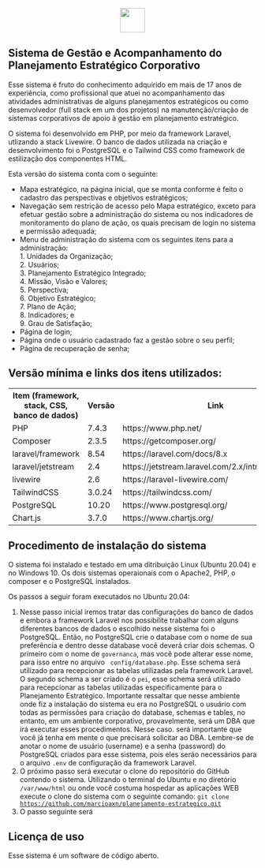 <p align="center"><a href="https://laravel.com" target="_blank"><img src="https://maxn.com.br/img/brasao.png" width="50"></a></p>

## Sistema de Gestão e Acompanhamento do Planejamento Estratégico Corporativo

Esse sistema é fruto do conhecimento adquirido em mais de 17 anos de experiência, como profissional que atuei no
acompanhamento das atividades administrativas de alguns planejamentos estratégicos ou como desenvolvedor (full stack em
um dos projetos) na manutenção/criação de sistemas corporativos de apoio à gestão em planejamento estratégico.

O sistema foi desenvolvido em PHP, por meio da framework Laravel, utlizando a stack Livewire. O banco de dados utilizada
na criação e desenvolvimento foi o PostgreSQL e o Tailwind CSS como framework de estilização dos componentes HTML.

Esta versão do sistema conta com o seguinte:

- Mapa estratégico, na página inicial, que se monta conforme é feito o cadastro das perspectivas e objetivos
  estratégicos;
- Navegação sem restrição de acesso pelo Mapa estratégico, exceto para efetuar gestão sobre a administração do sistema
  ou nos indicadores de monitoramento do plano de ação, os quais precisam de login no sistema e permissão adequada;
- Menu de administração do sistema com os seguintes itens para a administração:<br />1. Unidades da Organização;<br />2.
  Usuários;<br />3. Planejamento Estratégico Integrado;<br />4. Missão, Visão e Valores;<br />5. Perspectiva;<br />6.
  Objetivo Estratégico;<br />7. Plano de Ação;<br />8. Indicadores; e<br />9. Grau de Satisfação;
- Página de login;
- Página onde o usuário cadastrado faz a gestão sobre o seu perfil;
- Página de recuperação de senha;

## Versão mínima e links dos itens utilizados:

<table>
<tr>
<th>Item (framework, stack, CSS, banco de dados)</th>
<th>Versão</th>
<th>Link</th>
</tr>
<tr>
<td>PHP</td>
<td>7.4.3</td>
<td>https://www.php.net/</td>
</tr>
<tr>
<td>Composer</td>
<td>2.3.5</td>
<td>https://getcomposer.org/</td>
</tr>
<tr>
<td>laravel/framework</td>
<td>8.54</td>
<td>https://laravel.com/docs/8.x</td>
</tr>
<tr>
<td>laravel/jetstream</td>
<td>2.4</td>
<td>https://jetstream.laravel.com/2.x/introduction.html</td>
</tr>
<tr>
<td>livewire</td>
<td>2.6</td>
<td>https://laravel-livewire.com/</td>
</tr>
<tr>
<td>TailwindCSS</td>
<td>3.0.24</td>
<td>https://tailwindcss.com/</td>
</tr>
<tr>
<td>PostgreSQL</td>
<td>10.20</td>
<td>https://www.postgresql.org/</td>
</tr>
<tr>
<td>Chart.js</td>
<td>3.7.0</td>
<td>https://www.chartjs.org/</td>
</tr>
</table>

## Procedimento de instalação do sistema

O sistema foi instalado e testado em uma ditribuição Linux (Ubuntu 20.04) e no Windows 10. Os dois sistemas operaionais
com o Apache2, PHP, o composer e
o PostgreSQL instalados.

Os passos a seguir foram executados no Ubuntu 20.04:

1. Nesse passo inicial iremos tratar das configurações do banco de dados e embora a framework Laravel nos possibilite
   trabalhar com alguns diferentes bancos de dados o escolhido nesse sistema foi o PostgreSQL. Então, no PostgreSQL crie
   o database com o nome de sua preferência e dentro desse database você deverá criar dois schemas. O
   primeiro com o nome de <code>governanca</code>, mas você pode alterar esse nome, para isso entre no arquivo <code>
   config/database.php</code>. Esse schema será utilizado para recepcionar as tabelas utilizadas pela framework Laravel. O
   segundo schema a ser criado é o <code>pei</code>, esse schema será utilizado para recepcionar as tabelas utilizadas
   especificamente para o Planejamento Estratégico. Importante ressaltar que nesse ambiente onde fiz a instalação do
   sistema eu era no PostgreSQL o usuário com todas as permissões para criação do database, schemas e tables, no
   entanto, em um ambiente corporativo, provavelmente, será um DBA que irá executar esses procedimentos. Nesse caso.
   será importante que você já tenha em mente o que precisará solicitar ao DBA. Lembre-se de anotar o nome de usuário (username) e a senha (password) do PostgreSQL criados para esse sistema, pois eles serão necessários para o arquivo <code>.env</code> de configuração da framework Laravel.
2. O próximo passo será executar o clone do repositório do GitHub contendo o sistema. Utilizando o terminal do Ubuntu e no diretório <code>/var/www/html</code> ou onde você
   costuma hospedar as aplicações WEB execute o clone do sistema com o seguinte comando:
   <code>git clone https://github.com/marcioaxn/planejamento-estrategico.git</code>
3. O passo seguinte será 

## Licença de uso

Esse sistema é um software de código aberto.
